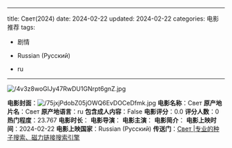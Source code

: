 
---
title: Свет(2024)
date: 2024-02-22
updated: 2024-02-22
categories: 电影推荐
tags:

- 剧情

- Russian (Pусский)
- ru
---

<img src="https://image.tmdb.org/t/p/original/4v3z8woGlJy47RwDU1GNrpt6gnZ.jpg" alt="/4v3z8woGlJy47RwDU1GNrpt6gnZ.jpg" title="/4v3z8woGlJy47RwDU1GNrpt6gnZ.jpg">

**电影封面**：<img src="https://image.tmdb.org/t/p/w200/75jxjPdobZ05jOWQ6EvDOCeDfmk.jpg" alt="/75jxjPdobZ05jOWQ6EvDOCeDfmk.jpg" title="/75jxjPdobZ05jOWQ6EvDOCeDfmk.jpg">
**电影名称**：Свет
**原产地片名**：Свет
**原产地语言**：ru
**包含成人内容**：False
**电影评分**：0.0
**评分人数**：0
**热门程度**：23.767
**电影时长**：
**电影导演**：
**电影主演**：
**电影简介**：
**电影上映时间**：2024-02-22
**电影上映国家**：Russian (Pусский)
**传送门**：[Свет |专业的种子搜索、磁力链接搜索引擎](https://movie.amd794.com:2083/?search=%D0%A1%D0%B2%D0%B5%D1%82&ordering=&mode=match_phrase&page_size=10&page=1)

